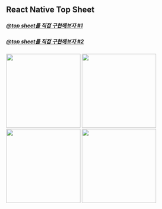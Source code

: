 ## React Native Top Sheet

##### [@top sheet를 직접 구현해보자 #1](https://nonmajor-be-developer.tistory.com/175)

##### [@top sheet를 직접 구현해보자 #2](https://nonmajor-be-developer.tistory.com/176)

<div>
  <img src="mdImg/topSheet.gif" width="200" style="display: inline">
  <img src="mdImg/topSheet1.png" width="200" style="display: inline">
  <img src="mdImg/topSheet2.png" width="200" style="display: inline">
  <img src="mdImg/topSheet3.png" width="200" style="display: inline">
</div>

